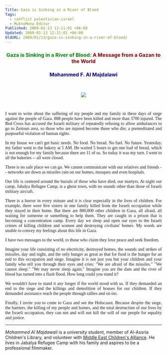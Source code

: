 ```yaml
---
Title: Gaza is Sinking in a River of Blood
Tags:
  - conflict palestinian-israel
  - MuktoMona Editor
Published: 2009-01-13 12:11:01 +06:00
Updated: 2009-01-13 12:11:01 +06:00
OldURL: 2009/01/13/gaza-is-sinking-in-a-river-of-blood/
---
```



<h3 align="center"><font color="#008000">Gaza is Sinking in a River of Blood:
</font><font color="#800000">A Message from a Gazan to the World</font></h3>
<p id="node-36354" class="node node ntype-views-article node-page">
<p class="node-inner">
<p class="content">
<p class="inner">
<p id="node-header">
<h3 align="center"><font color="#000080">Mohammed F. Al Majdalawi </font></h3>
<p align="center">&nbsp;</p>
<p align="center"><img src="https://www.imemc.org/attachments/jan2008/child_injured_in_israeli_attack_on_the_gaza_strip__file_2007.jpg" /></p>
<p class="author">&nbsp;</p>


<p id="node-body">
<p align="justify"><font face="Verdana">I want to write about the suffering of my people and my family in these days of siege against the people of Gaza. 888 people have been killed and more than 3700 injured. The Red Cross has accused the Israeli military of repeatedly refusing to allow ambulances to go to Zeitoun area, so those who are injured become those who die; a premeditated and purposeful violation of human rights.</font></p>
<p align="justify"><font face="Verdana">In my house we can't get basic needs. No food. No bread. No fuel. No future. Yesterday, my father went to the bakery at 5 AM. He waited 5 hours to get one loaf of bread, which is not enough for my family because there are 11 of us. So today it was my turn. I went to all the bakeries -- all were closed.</font></p>
<p align="justify"><font face="Verdana">There is no safe place we can go. We cannot communicate with our relatives and friends -- networks are down as missiles rain on our homes, mosques and even hospitals.</font></p>
<p align="justify"><font face="Verdana">Our life is centered around the burials of those who have died, our martyrs, At night our camp, Jabalya Refugee Camp, is a ghost town, with no sounds other than those of Israeli military aircraft. </font></p>
<p align="justify"><font face="Verdana">There is a horror in every minute and it is clear especially in the lives of children. For example, there were five sisters in one family killed from the Israeli occupation while they stayed in their home. But there are 800,000 other children in Gaza, all afraid, all waiting for someone or something to help them. They are caught in a prison that is becoming a concentration camp. Every day we sleep and open our eyes to the Israeli crimes of killing children and women and destroying civilians' homes. My words are unable to convey my feelings about this life in Gaza.</font></p>
<p align="justify"><font face="Verdana">I have two messages to the world, to those who claim they love peace and seek freedom.</font></p>
<p align="justify"><font face="Verdana">Imagine your life consisting of no electricity, destroyed homes, the sounds and strikes of missiles, day and night, and the only hunger as great as that for food is the hunger for an end to this occupation and siege. Imagine it is not just you but your children and your family who tell you through their eyes and cries: "We are afraid of the missiles." "We cannot sleep." "We may never sleep again." Imagine you are the dam and the river of blood has turned into a flash flood. How long could you stand it?</font></p>
<p align="justify"><font face="Verdana">We wouldn't have to stand it any longer if the world stood with us. If they demanded an end to the siege and the killings and demolition of houses for our children. If they demanded assistance reach the people through rallies and sit-ins.</font></p>
<p align="justify"><font face="Verdana">Finally, I invite you to come to Gaza and see the Holocaust. Because despite the siege, the barriers, the killing of my people and homes, and the total destruction of our lives by the Israeli occupation, they can not and will not kill the will of our people for equality and justice. </font></p>

<hr />
<p class="authorBio"><em>Mohammed Al Majdawali</em> is a university student, member of Al-Assria Children's Library, and volunteer with <a target="_blank" href="https://www.mecaforpeace.org/">Middle East Children's Alliance</a>. He lives in Jabalya Refugee Camp with his family and aspires to be a professional filmmaker.</p>
